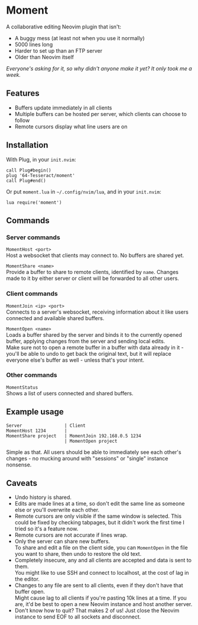 # Moment
A collaborative editing Neovim plugin that isn't:
- A buggy mess (at least not when you use it normally)
- 5000 lines long
- Harder to set up than an FTP server
- Older than Neovim itself

_Everyone's asking for it, so why didn't anyone make it yet? It only took me a week._

## Features
- Buffers update immediately in all clients
- Multiple buffers can be hosted per server, which clients can choose to follow
- Remote cursors display what line users are on

## Installation
With Plug, in your `init.nvim`:
```
call Plug#begin()
plug '64-Tesseract/moment'
call Plug#end()
```

Or put `moment.lua` in `~/.config/nvim/lua`, and in your `init.nvim`:
```
lua require('moment')
```

## Commands
### Server commands
`MomentHost <port>`  
Host a websocket that clients may connect to. No buffers are shared yet.

`MomentShare <name>`  
Provide a buffer to share to remote clients, identified by `name`. Changes made to it by either server or client will be forwarded to all other users.

### Client commands
`MomentJoin <ip> <port>`  
Connects to a server's websocket, receiving information about it like users connected and available shared buffers.

`MomentOpen <name>`  
Loads a buffer shared by the server and binds it to the currently opened buffer, applying changes from the server and sending local edits.  
Make sure not to open a remote buffer in a buffer with data already in it - you'll be able to undo to get back the original text, but it will replace everyone else's buffer as well - unless that's your intent.

### Other commands
`MomentStatus`  
Shows a list of users connected and shared buffers.

## Example usage
```
Server                | Client
MomentHost 1234       |
MomentShare project   | MomentJoin 192.168.0.5 1234
                      | MomentOpen project
```
Simple as that. All users should be able to immediately see each other's changes - no mucking around with "sessions" or "single" instance nonsense.

## Caveats
- Undo history is shared.
- Edits are made lines at a time, so don't edit the same line as someone else or you'll overwrite each other.
- Remote cursors are only visible if the same window is selected.
  This could be fixed by checking tabpages, but it didn't work the first time I tried so it's a feature now.
- Remote cursors are not accurate if lines wrap.
- Only the server can share new buffers.  
  To share and edit a file on the client side, you can `MomentOpen` in the file you want to share, then undo to restore the old text.
- Completely insecure, any and all clients are accepted and data is sent to them.  
  You might like to use SSH and connect to localhost, at the cost of lag in the editor.
- Changes to any file are sent to all clients, even if they don't have that buffer open.  
  Might cause lag to all clients if you're pasting 10k lines at a time. If you are, it'd be best to open a new Neovim instance and host another server.
- Don't know how to quit? That makes 2 of us! Just close the Neovim instance to send EOF to all sockets and disconnect.
